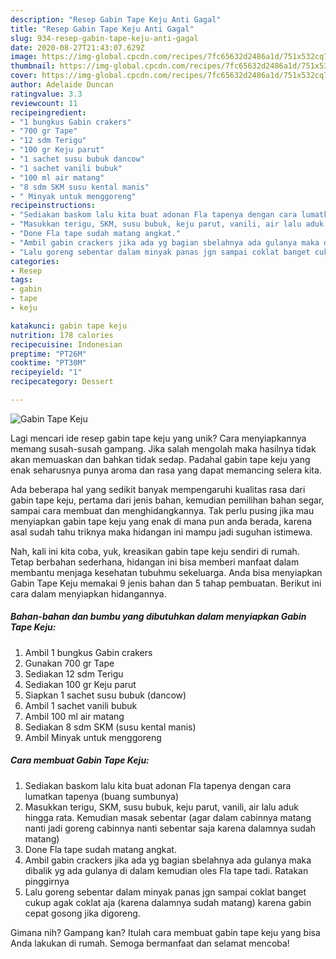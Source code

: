 ```yaml
---
description: "Resep Gabin Tape Keju Anti Gagal"
title: "Resep Gabin Tape Keju Anti Gagal"
slug: 934-resep-gabin-tape-keju-anti-gagal
date: 2020-08-27T21:43:07.629Z
image: https://img-global.cpcdn.com/recipes/7fc65632d2486a1d/751x532cq70/gabin-tape-keju-foto-resep-utama.jpg
thumbnail: https://img-global.cpcdn.com/recipes/7fc65632d2486a1d/751x532cq70/gabin-tape-keju-foto-resep-utama.jpg
cover: https://img-global.cpcdn.com/recipes/7fc65632d2486a1d/751x532cq70/gabin-tape-keju-foto-resep-utama.jpg
author: Adelaide Duncan
ratingvalue: 3.3
reviewcount: 11
recipeingredient:
- "1 bungkus Gabin crakers"
- "700 gr Tape"
- "12 sdm Terigu"
- "100 gr Keju parut"
- "1 sachet susu bubuk dancow"
- "1 sachet vanili bubuk"
- "100 ml air matang"
- "8 sdm SKM susu kental manis"
- " Minyak untuk menggoreng"
recipeinstructions:
- "Sediakan baskom lalu kita buat adonan Fla tapenya dengan cara lumatkan tapenya (buang sumbunya)"
- "Masukkan terigu, SKM, susu bubuk, keju parut, vanili, air lalu aduk hingga rata. Kemudian masak sebentar (agar dalam cabinnya matang nanti jadi goreng cabinnya nanti sebentar saja karena dalamnya sudah matang)"
- "Done Fla tape sudah matang angkat."
- "Ambil gabin crackers jika ada yg bagian sbelahnya ada gulanya maka dibalik yg ada gulanya di dalam kemudian oles Fla tape tadi. Ratakan pinggirnya"
- "Lalu goreng sebentar dalam minyak panas jgn sampai coklat banget cukup agak coklat aja (karena dalamnya sudah matang) karena gabin cepat gosong jika digoreng."
categories:
- Resep
tags:
- gabin
- tape
- keju

katakunci: gabin tape keju 
nutrition: 178 calories
recipecuisine: Indonesian
preptime: "PT26M"
cooktime: "PT30M"
recipeyield: "1"
recipecategory: Dessert

---
```



![Gabin Tape Keju](https://img-global.cpcdn.com/recipes/7fc65632d2486a1d/751x532cq70/gabin-tape-keju-foto-resep-utama.jpg)

Lagi mencari ide resep gabin tape keju yang unik? Cara menyiapkannya memang susah-susah gampang. Jika salah mengolah maka hasilnya tidak akan memuaskan dan bahkan tidak sedap. Padahal gabin tape keju yang enak seharusnya punya aroma dan rasa yang dapat memancing selera kita.

Ada beberapa hal yang sedikit banyak mempengaruhi kualitas rasa dari gabin tape keju, pertama dari jenis bahan, kemudian pemilihan bahan segar, sampai cara membuat dan menghidangkannya. Tak perlu pusing jika mau menyiapkan gabin tape keju yang enak di mana pun anda berada, karena asal sudah tahu triknya maka hidangan ini mampu jadi suguhan istimewa.




Nah, kali ini kita coba, yuk, kreasikan gabin tape keju sendiri di rumah. Tetap berbahan sederhana, hidangan ini bisa memberi manfaat dalam membantu menjaga kesehatan tubuhmu sekeluarga. Anda bisa menyiapkan Gabin Tape Keju memakai 9 jenis bahan dan 5 tahap pembuatan. Berikut ini cara dalam menyiapkan hidangannya.

<!--inarticleads1-->

##### Bahan-bahan dan bumbu yang dibutuhkan dalam menyiapkan Gabin Tape Keju:

1. Ambil 1 bungkus Gabin crakers
1. Gunakan 700 gr Tape
1. Sediakan 12 sdm Terigu
1. Sediakan 100 gr Keju parut
1. Siapkan 1 sachet susu bubuk (dancow)
1. Ambil 1 sachet vanili bubuk
1. Ambil 100 ml air matang
1. Sediakan 8 sdm SKM (susu kental manis)
1. Ambil  Minyak untuk menggoreng




<!--inarticleads2-->

##### Cara membuat Gabin Tape Keju:

1. Sediakan baskom lalu kita buat adonan Fla tapenya dengan cara lumatkan tapenya (buang sumbunya)
1. Masukkan terigu, SKM, susu bubuk, keju parut, vanili, air lalu aduk hingga rata. Kemudian masak sebentar (agar dalam cabinnya matang nanti jadi goreng cabinnya nanti sebentar saja karena dalamnya sudah matang)
1. Done Fla tape sudah matang angkat.
1. Ambil gabin crackers jika ada yg bagian sbelahnya ada gulanya maka dibalik yg ada gulanya di dalam kemudian oles Fla tape tadi. Ratakan pinggirnya
1. Lalu goreng sebentar dalam minyak panas jgn sampai coklat banget cukup agak coklat aja (karena dalamnya sudah matang) karena gabin cepat gosong jika digoreng.




Gimana nih? Gampang kan? Itulah cara membuat gabin tape keju yang bisa Anda lakukan di rumah. Semoga bermanfaat dan selamat mencoba!
